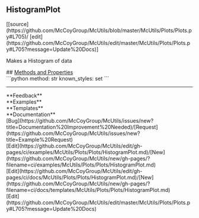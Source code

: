 ## <a id="McUtils.McUtils.Plots.Plots.HistogramPlot">HistogramPlot</a> 

<div class="docs-source-link" markdown="1">
[[source](https://github.com/McCoyGroup/McUtils/blob/master/McUtils/Plots/Plots.py#L705)/
[edit](https://github.com/McCoyGroup/McUtils/edit/master/McUtils/Plots/Plots.py#L705?message=Update%20Docs)]
</div>

Makes a Histogram of data







<div class="collapsible-section">
 <div class="collapsible-section collapsible-section-header" markdown="1">
## <a class="collapse-link" data-toggle="collapse" href="#methods" markdown="1"> Methods and Properties</a> <a class="float-right" data-toggle="collapse" href="#methods"><i class="fa fa-chevron-down"></i></a>
 </div>
 <div class="collapsible-section collapsible-section-body collapse show" id="methods" markdown="1">
 ```python
method: str
known_styles: set
```

 </div>
</div>












---


<div markdown="1" class="text-secondary">
<div class="container">
  <div class="row">
   <div class="col" markdown="1">
**Feedback**   
</div>
   <div class="col" markdown="1">
**Examples**   
</div>
   <div class="col" markdown="1">
**Templates**   
</div>
   <div class="col" markdown="1">
**Documentation**   
</div>
   <div class="col" markdown="1">
   
</div>
   <div class="col" markdown="1">
   
</div>
   <div class="col" markdown="1">
   
</div>
</div>
  <div class="row">
   <div class="col" markdown="1">
[Bug](https://github.com/McCoyGroup/McUtils/issues/new?title=Documentation%20Improvement%20Needed)/[Request](https://github.com/McCoyGroup/McUtils/issues/new?title=Example%20Request)   
</div>
   <div class="col" markdown="1">
[Edit](https://github.com/McCoyGroup/McUtils/edit/gh-pages/ci/examples/McUtils/Plots/Plots/HistogramPlot.md)/[New](https://github.com/McCoyGroup/McUtils/new/gh-pages/?filename=ci/examples/McUtils/Plots/Plots/HistogramPlot.md)   
</div>
   <div class="col" markdown="1">
[Edit](https://github.com/McCoyGroup/McUtils/edit/gh-pages/ci/docs/McUtils/Plots/Plots/HistogramPlot.md)/[New](https://github.com/McCoyGroup/McUtils/new/gh-pages/?filename=ci/docs/templates/McUtils/Plots/Plots/HistogramPlot.md)   
</div>
   <div class="col" markdown="1">
[Edit](https://github.com/McCoyGroup/McUtils/edit/master/McUtils/Plots/Plots.py#L705?message=Update%20Docs)   
</div>
   <div class="col" markdown="1">
   
</div>
   <div class="col" markdown="1">
   
</div>
   <div class="col" markdown="1">
   
</div>
</div>
</div>
</div>